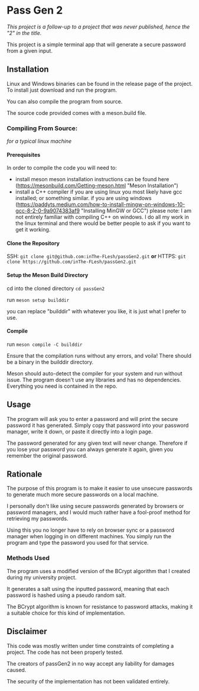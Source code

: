 # Pass Gen 2
*This project is a follow-up to a project that was never published, hence the "2" in the title.*

This project is a simple terminal app that will generate a secure password from a given input.

## Installation
Linux and Windows binaries can be found in the release page of the project. To install just download and run the program.

You can also compile the program from source.

The source code provided comes with a meson.build file.

### Compiling From Source:
*for a typical linux machine*

#### Prerequisites 
In order to compile the code you will need to:
- install meson
    meson installation instructions can be found here (https://mesonbuild.com/Getting-meson.html "Meson Installation")
- install a C++ compiler
    if you are using linux you most likely have gcc installed; or something similar.
    if you are using windows (https://paddyts.medium.com/how-to-install-mingw-on-windows-10-gcc-8-2-0-9a9074383af9 "Installing MinGW or GCC")
  please note: I am not entirely familiar with compiling C++ on windows. I do all my work in the linux terminal and there would be better people to ask if you want to get it working.

#### Clone the Repository
SSH: `git clone git@github.com:inThe-FLesh/passGen2.git`
**or**
HTTPS: `git clone https://github.com/inThe-FLesh/passGen2.git`

#### Setup the Meson Build Directory
cd into the cloned directory 
`cd passGen2`

run
`meson setup builddir`

you can replace "builddir" with whatever you like, it is just what I prefer to use.

#### Compile
run
`meson compile -C builddir`

Ensure that the compilation runs without any errors, and voila! There should be a binary in the builddir directory.

Meson should auto-detect the compiler for your system and run without issue. The program doesn't use any libraries and has no dependencies. Everything you need is contained in the repo.

## Usage
The program will ask you to enter a password and will print the secure password it has generated. 
Simply copy that password into your password manager, write it down, or paste it directly into a login page.

The password generated for any given text will never change. Therefore if you lose your password you can always generate it again, 
given you remember the original password.

## Rationale
The purpose of this program is to make it easier to use unsecure passwords to generate much more secure passwords on a local machine.

I personally don't like using secure passwords generated by browsers or password managers, and I would much rather have a fool-proof method for retrieving my passwords.

Using this you no longer have to rely on browser sync or a password manager when logging in on different machines. You simply run the program and type the password you used for that service.

### Methods Used
The program uses a modified version of the BCrypt algorithm that I created during my university project.

It generates a salt using the inputted password, meaning that each password is hashed using a pseudo random salt.

The BCrypt algorithm is known for resistance to password attacks, making it a suitable choice for this kind of implementation.

## Disclaimer
This code was mostly written under time constraints of completing a project. The code has not been properly tested.

The creators of passGen2 in no way accept any liability for damages caused. 

The security of the implementation has not been validated entirely.
